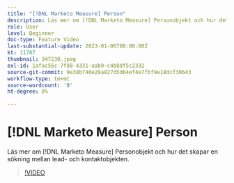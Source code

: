 ```yaml
---
title: "[!DNL Marketo Measure] Person"
description: Läs mer om [!DNL Marketo Measure] Personobjekt och hur det skapar en sökning mellan lead- och kontaktobjekten.
role: User
level: Beginner
doc-type: Feature Video
last-substantial-update: 2023-01-06T00:00:00Z
kt: 11707
thumbnail: 347230.jpeg
exl-id: 1afac56c-7f88-4331-aab9-c4b8df5c2332
source-git-commit: 9e38b740e29a827d5d64ef4e7fbf9e18dcf30643
workflow-type: tm+mt
source-wordcount: '0'
ht-degree: 0%

---
```


# [!DNL Marketo Measure] Person

Läs mer om [!DNL Marketo Measure] Personobjekt och hur det skapar en sökning mellan lead- och kontaktobjekten.

>[!VIDEO](https://video.tv.adobe.com/v/347230/?quality=12&learn=on)
